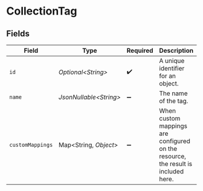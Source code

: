 # CollectionTag


## Fields

| Field                                                                             | Type                                                                              | Required                                                                          | Description                                                                       | Example                                                                           |
| --------------------------------------------------------------------------------- | --------------------------------------------------------------------------------- | --------------------------------------------------------------------------------- | --------------------------------------------------------------------------------- | --------------------------------------------------------------------------------- |
| `id`                                                                              | *Optional\<String>*                                                               | :heavy_check_mark:                                                                | A unique identifier for an object.                                                | 12345                                                                             |
| `name`                                                                            | *JsonNullable\<String>*                                                           | :heavy_minus_sign:                                                                | The name of the tag.                                                              | User Experience                                                                   |
| `customMappings`                                                                  | Map\<String, *Object*>                                                            | :heavy_minus_sign:                                                                | When custom mappings are configured on the resource, the result is included here. |                                                                                   |